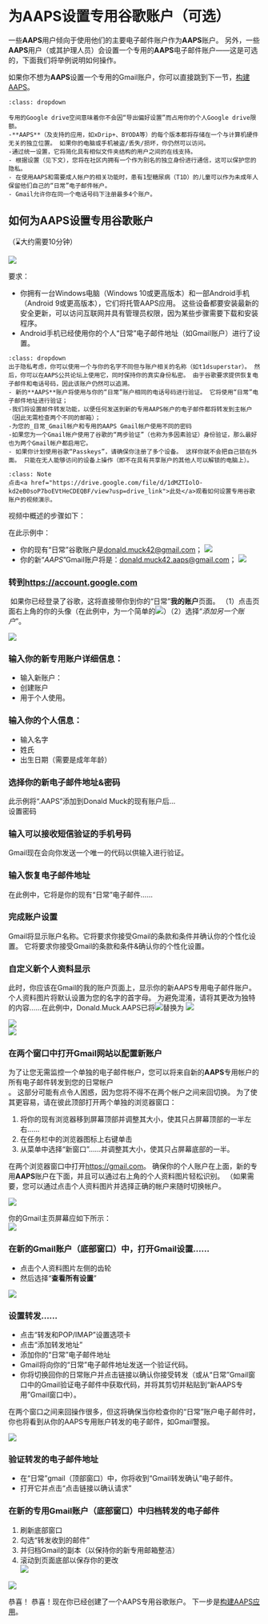 # **为AAPS设置专用谷歌账户（可选）**

一些**AAPS**用户倾向于使用他们的主要电子邮件账户作为**AAPS**账户。 另外，一些**AAPS**用户（或其护理人员）会设置一个专用的**AAPS**电子邮件账户——这是可选的，下面我们将举例说明如何操作。

如果你不想为**AAPS**设置一个专用的Gmail账户，你可以直接跳到下一节，[构建AAPS](../SettingUpAaps/BuildingAaps.md)。

```{admonition} Advantages of a dedicated Google account for AAPS
:class: dropdown

专用的Google drive空间意味着你不会因“导出偏好设置”而占用你的个人Google drive限额。
-**AAPS**（及支持的应用，如xDrip+、BYODA等）的每个版本都将存储在一个与计算机硬件无关的独立位置。 如果你的电脑或手机被盗/丢失/损坏，你仍然可以访问。
-通过统一设置，它将简化具有相似文件夹结构的用户之间的在线支持。
- 根据设置（见下文），您将在社区内拥有一个作为别名的独立身份进行通信，这可以保护您的隐私。 
- 在使用AAPS和需要成人帐户的相关功能时，患有1型糖尿病（T1D）的儿童可以作为未成年人保留他们自己的“日常”电子邮件帐户。
- Gmail允许你在同一个电话号码下注册最多4个账户。
```

## **如何为AAPS设置专用谷歌账户**

（⌛大约需要10分钟）

![](../images/Building-the-App/building_0001.png)

要求：

* 你拥有一台Windows电脑（Windows 10或更高版本）和一部Android手机（Android 9或更高版本），它们将托管AAPS应用。 这些设备都要安装最新的安全更新，可以访问互联网并具有管理员权限，因为某些步骤需要下载和安装程序。
* Android手机已经使用你的个人“日常”电子邮件地址（如Gmail账户）进行了设置。

```{admonition} Things to consider when setting up your new account
:class: dropdown
出于隐私考虑，你可以使用一个与你的名字不同但与账户相关的名称（如t1dsuperstar）。 然后，你可以在AAPS公共论坛上使用它，同时保持你的真实身份私密。 由于谷歌要求提供恢复电子邮件和电话号码，因此该账户仍然可以追溯。
- 新的**AAPS**账户将使用与你的“日常”账户相同的电话号码进行验证。 它将使用“日常”电子邮件地址进行验证；
-我们将设置邮件转发功能，以便任何发送到新的专用AAPS帐户的电子邮件都将转发到主帐户（因此无需检查两个不同的邮箱）；
-为您的_日常_Gmail帐户和专用的AAPS Gmail帐户使用不同的密码
-如果您为一个Gmail帐户使用了谷歌的“两步验证”（也称为多因素验证）身份验证，那么最好也为两个Gmail帐户都启用它。
- 如果你计划使用谷歌“Passkeys”，请确保你注册了多个设备。 这样你就不会把自己锁在外面。 只能在无人能够访问的设备上操作（即不在具有共享账户的其他人可以解锁的电脑上）。
```


```{admonition}  Video Walkthrough! 
:class: Note
点击<a href="https://drive.google.com/file/d/1dMZTIolO-kd2eB0soP7boEVtHeCDEQBF/view?usp=drive_link">此处</a>观看如何设置专用谷歌账户的视频演示。
```

 视频中概述的步骤如下：

在此示例中： 
- 你的现有“日常”谷歌账户是<donald.muck42@gmail.com>； ![](../images/Building-the-App/building_0002.png)
- 你的新“_AAPS_”Gmail账户将是：<donald.muck42.aaps@gmail.com>； ![](../images/Building-the-App/building_0003.png)


### 转到<https://account.google.com> 

 如果你已经登录了谷歌，这将直接带你到你的“日常”**我的账户**页面。 （1）点击页面右上角的你的头像（在此例中，为一个简单的![](../images/Building-the-App/building_0002.png)）（2）选择“_添加另一个账户_”。

![](../images/Building-the-App/building_0005.png)


### 输入你的新专用账户详细信息： 

- 输入新账户： 
- 创建账户
- 用于个人使用。 


### 输入你的个人信息：
 - 输入名字
 - 姓氏
 - 出生日期（需要是成年年龄）

### 选择你的新电子邮件地址&密码

此示例将“.AAPS”添加到Donald Muck的现有账户后…\
设置密码

### 输入可以接收短信验证的手机号码

Gmail现在会向你发送一个唯一的代码以供输入进行验证。

### 输入恢复电子邮件地址

在此例中，它将是你的现有“日常”电子邮件……

### 完成账户设置

Gmail将显示账户名称。它将要求你接受Gmail的条款和条件并确认你的个性化设置。 它将要求你接受Gmail的条款和条件&确认你的个性化设置。

### 自定义新个人资料显示

此时，你应该在Gmail的我的账户页面上，显示你的新AAPS专用电子邮件账户。 个人资料图片将默认设置为您的名字的首字母。 为避免混淆，请将其更改为独特的内容……在此例中，Donald.Muck.AAPS已将![](../images/Building-the-App/building_0002.png)替换为 ![](../images/Building-the-App/building_0003.png)

![](../images/Building-the-App/building_0007.png)\
![](../images/Building-the-App/building_0008.png)

### 在两个窗口中打开Gmail网站以配置新账户

为了让您无需监控一个单独的电子邮件帐户，您可以将来自新的**AAPS**专用帐户的所有电子邮件转发到您的日常帐户\
。 这部分可能有点令人困惑，因为您将不得不在两个帐户之间来回切换。 为了使其更容易，请在彼此顶部打开两个单独的浏览器窗口：

1. 将你的现有浏览器移到屏幕顶部并调整其大小，使其只占屏幕顶部的一半左右……
2. 在任务栏中的浏览器图标上右键单击
3. 从菜单中选择“新窗口”……并调整其大小，使其只占屏幕底部的一半。

在两个浏览器窗口中打开<https://gmail.com>。 确保你的个人账户在上面，新的专用**AAPS**账户在下面，并且可以通过右上角的个人资料图片轻松识别。 （如果需要，您可以通过点击个人资料图片并选择正确的帐户来随时切换帐户。

![](../images/Building-the-App/building_0009.png)

你的Gmail主页屏幕应如下所示：\
![](../images/Building-the-App/building_0010.png)

 ### 在新的Gmail账户（底部窗口）中，打开Gmail设置……

- 点击个人资料图片左侧的齿轮
- 然后选择“**查看所有设置**”

![](../images/Building-the-App/building_0011.png)

### 设置转发……

- 点击“转发和POP/IMAP”设置选项卡
- 点击“添加转发地址”
- 添加你的“日常”电子邮件地址
- Gmail将向你的“日常”电子邮件地址发送一个验证代码。
- 你将切换回你的日常账户并点击链接以确认你接受转发（或从“日常”Gmail窗口中的Gmail验证电子邮件中获取代码，并将其剪切并粘贴到“新AAPS专用”Gmail窗口中）。

在两个窗口之间来回操作很多，但这将确保当你检查你的“日常”账户电子邮件时，你也将看到从你的AAPS专用账户转发的电子邮件，如Gmail警报。

![](../images/Building-the-App/building_0012.png)

### 验证转发的电子邮件地址

- 在“日常”gmail（顶部窗口）中，你将收到“Gmail转发确认”电子邮件。
- 打开它并点击“点击链接以确认请求”

### 在新的专用Gmail账户（底部窗口）中归档转发的电子邮件

<!---->

1. 刷新底部窗口
2. 勾选“转发收到的邮件”
3. 并归档Gmail的副本（以保持你的新专用邮箱整洁）
4. 滚动到页面底部以保存你的更改 \
   ![](../images/Building-the-App/building_0013.png)

![](../images/Building-the-App/building_0014.png)

恭喜！ 恭喜！现在你已经创建了一个AAPS专用谷歌账户。 下一步是[构建AAPS应用](../SettingUpAaps/BuildingAaps.md)。